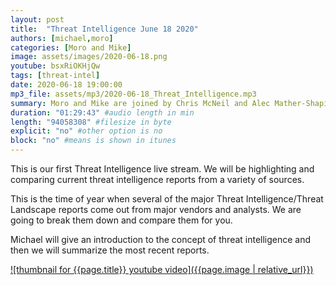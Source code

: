 ```yaml
---
layout: post
title:  "Threat Intelligence June 18 2020"
authors: [michael,moro]
categories: [Moro and Mike]
image: assets/images/2020-06-18.png
youtube: bsxRiOKHjQw
tags: [threat-intel]
date: 2020-06-18 19:00:00
mp3_file: assets/mp3/2020-06-18_Threat_Intelligence.mp3
summary: Moro and Mike are joined by Chris McNeil and Alec Mather-Shapiro to discuss the value of Threat Intel reports and to discuss recent breaches and cybersecurity news.
duration: "01:29:43" #audio length in min
length: "94058308" #filesize in byte
explicit: "no" #other option is no
block: "no" #means is shown in itunes
---
```

This is our first Threat Intelligence live stream. We will be highlighting and comparing current threat intelligence reports from a variety of sources.

This is the time of year when several of the major Threat Intelligence/Threat Landscape reports come out from major vendors and analysts. We are going to break them down and compare them for you.

Michael will give an introduction to the concept of threat intelligence and then we will summarize the most recent reports.

[![thumbnail for {{page.title}} youtube video]({{page.image | relative_url}})](https://youtu.be/{{page.youtube}} "{{page.title}}")
